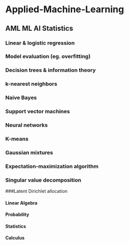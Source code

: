 # Applied-Machine-Learning
## AML ML AI Statistics 

### Linear & logistic regression
### Model evaluation (eg. overfitting)
### Decision trees & information theory
### k-nearest neighbors
### Naive Bayes
### Support vector machines
### Neural networks
### K-means
### Gaussian mixtures
### Expectation-maximization algorithm
### Singular value decomposition
###Latent Dirichlet allocation

#### Linear Algebra
#### Probability
#### Statistics
#### Calculus

